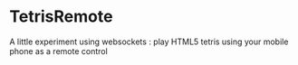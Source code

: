 
TetrisRemote
============

A little experiment using websockets : play HTML5 tetris using your mobile phone as a remote control
